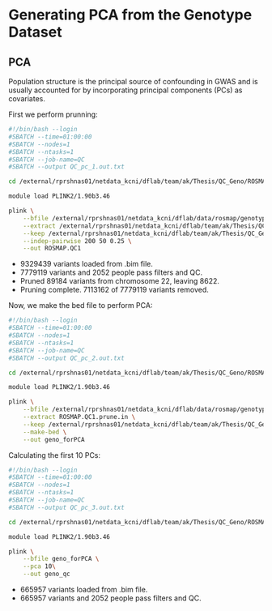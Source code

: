 Generating PCA from the Genotype Dataset
================

## PCA

Population structure is the principal source of confounding in GWAS and
is usually accounted for by incorporating principal components (PCs) as
covariates.

First we perform prunning:

``` bash
#!/bin/bash --login
#SBATCH --time=01:00:00
#SBATCH --nodes=1
#SBATCH --ntasks=1
#SBATCH --job-name=QC
#SBATCH --output QC_pc_1.out.txt

cd /external/rprshnas01/netdata_kcni/dflab/team/ak/Thesis/QC_Geno/ROSMAP/ROSMAP_PCA/

module load PLINK2/1.90b3.46

plink \
    --bfile /external/rprshnas01/netdata_kcni/dflab/data/rosmap/genotype/TOPmed_imputed/vcf/merged/merged_overlap_rs \
    --extract /external/rprshnas01/netdata_kcni/dflab/team/ak/Thesis/QC_Geno/ROSMAP/ROSMAP_QC_rsid/ROSMAP.QC.snplist \
    --keep /external/rprshnas01/netdata_kcni/dflab/team/ak/Thesis/QC_Geno/ROSMAP/ROSMAP_QC_rsid/ROSMAP.QC.valid.sample \
    --indep-pairwise 200 50 0.25 \
    --out ROSMAP.QC1
```

  - 9329439 variants loaded from .bim file.
  - 7779119 variants and 2052 people pass filters and QC.
  - Pruned 89184 variants from chromosome 22, leaving 8622.
  - Pruning complete. 7113162 of 7779119 variants removed.

Now, we make the bed file to perform PCA:

``` bash
#!/bin/bash --login
#SBATCH --time=01:00:00
#SBATCH --nodes=1
#SBATCH --ntasks=1
#SBATCH --job-name=QC
#SBATCH --output QC_pc_2.out.txt

cd /external/rprshnas01/netdata_kcni/dflab/team/ak/Thesis/QC_Geno/ROSMAP/ROSMAP_PCA/

module load PLINK2/1.90b3.46

plink \
    --bfile /external/rprshnas01/netdata_kcni/dflab/data/rosmap/genotype/TOPmed_imputed/vcf/merged/merged_overlap_rs \
    --extract ROSMAP.QC1.prune.in \
    --keep /external/rprshnas01/netdata_kcni/dflab/team/ak/Thesis/QC_Geno/ROSMAP/ROSMAP_QC_rsid/ROSMAP.QC.valid.sample \
    --make-bed \
    --out geno_forPCA
```

Calculating the first 10 PCs:

``` bash
#!/bin/bash --login
#SBATCH --time=01:00:00
#SBATCH --nodes=1
#SBATCH --ntasks=1
#SBATCH --job-name=QC
#SBATCH --output QC_pc_3.out.txt

cd /external/rprshnas01/netdata_kcni/dflab/team/ak/Thesis/QC_Geno/ROSMAP/ROSMAP_PCA/

module load PLINK2/1.90b3.46

plink \
    --bfile geno_forPCA \
    --pca 10\
    --out geno_qc
```

  - 665957 variants loaded from .bim file.
  - 665957 variants and 2052 people pass filters and QC.

